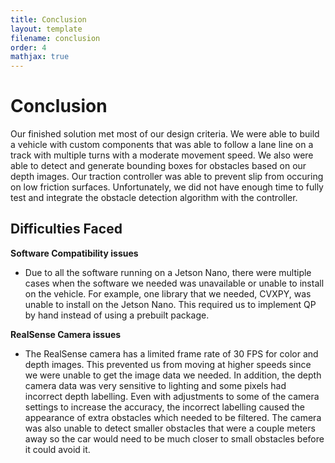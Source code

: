 ```yaml
---
title: Conclusion
layout: template
filename: conclusion
order: 4
mathjax: true
--- 
```


# Conclusion

Our finished solution met most of our design criteria. We were able to build a vehicle with custom components that was able to follow a lane line on a track with multiple turns with a moderate movement speed. We also were able to detect and generate bounding boxes for obstacles based on our depth images. Our traction controller was able to prevent slip from occuring on low friction surfaces. Unfortunately, we did not have enough time to fully test and integrate the obstacle detection algorithm with the controller. 

## Difficulties Faced

**Software Compatibility issues**
- Due to all the software running on a Jetson Nano, there were multiple cases when the software we needed was unavailable or unable to install on the vehicle. For example, one library that we needed, CVXPY, was unable to install on the Jetson Nano. This required us to implement QP by hand instead of using a prebuilt package.

**RealSense Camera issues**
- The RealSense camera has a limited frame rate of 30 FPS for color and depth images. This prevented us from moving at higher speeds since we were unable to get the image data we needed. In addition, the depth camera data was very sensitive to lighting and some pixels had incorrect depth labelling. Even with adjustments to some of the camera settings to increase the accuracy, the incorrect labelling caused the appearance of extra obstacles which needed to be filtered. The camera was also unable to detect smaller obstacles that were a couple meters away so the car would need to be much closer to small obstacles before it could avoid it. 

